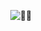 <p align=center>
   <img title="🐰🐰" src="https://s1.ax1x.com/2022/04/05/qLiWtI.png" href="https://github.com/Cheng-DX/Cheng-DX/README.md" />
</p>
<!-- 
<div align=center>
   <p align="center"> <img src="https://github-readme-stats.vercel.app/api?username=Cheng-DX&show_icons=true&theme=prussian" alt="Cheng-DX" /> </p>
</div> -->

